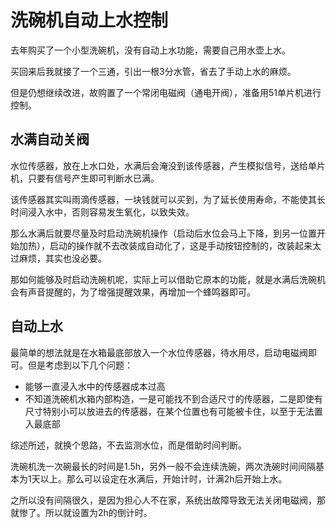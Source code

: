 # 洗碗机自动上水控制
去年购买了一个小型洗碗机，没有自动上水功能，需要自己用水壶上水。

买回来后我就接了一个三通，引出一根3分水管，省去了手动上水的麻烦。

但是仍想继续改进，故购置了一个常闭电磁阀（通电开阀），准备用51单片机进行控制。

## 水满自动关阀

水位传感器，放在上水口处，水满后会淹没到该传感器，产生模拟信号，送给单片机，只要有信号产生即可判断水已满。

该传感器其实叫雨滴传感器，一块钱就可以买到，为了延长使用寿命，不能使其长时间浸入水中，否则容易发生氧化，以致失效。

那么水满后就要尽量及时启动洗碗机操作（启动后水位会马上下降，到另一位置开始加热），启动的操作就不去改装成自动化了，这是手动按钮控制的，改装起来太过麻烦，其实也没必要。

那如何能够及时启动洗碗机呢，实际上可以借助它原本的功能，就是水满后洗碗机会有声音提醒的，为了增强提醒效果，再增加一个蜂鸣器即可。

## 自动上水

最简单的想法就是在水箱最底部放入一个水位传感器，待水用尽，启动电磁阀即可。但是考虑到以下几个问题：

- 能够一直浸入水中的传感器成本过高
- 不知道洗碗机水箱内部构造，一是可能找不到合适尺寸的传感器，二是即使有尺寸特别小可以放进去的传感器，在某个位置也有可能被卡住，以至于无法置入最底部

综述所述，就换个思路，不去监测水位，而是借助时间判断。

洗碗机洗一次碗最长的时间是1.5h，另外一般不会连续洗碗，两次洗碗时间间隔基本为1天以上。那么可以设定在水满后，开始计时，计满2h后开始上水。

之所以没有间隔很久，是因为担心人不在家，系统出故障导致无法关闭电磁阀，那就惨了。所以就设置为2h的倒计时。

